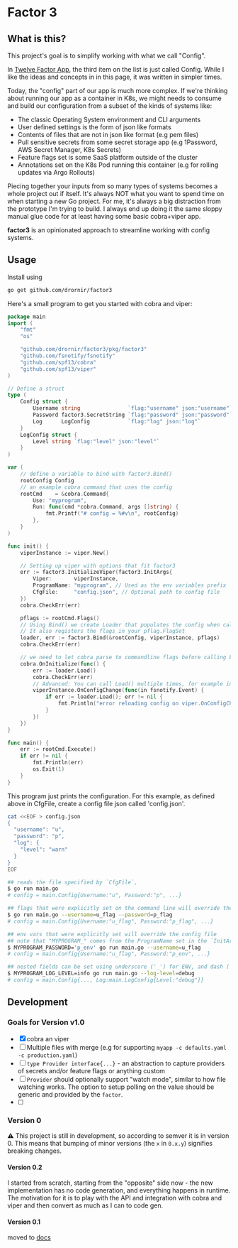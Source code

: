 # Factor 3

## What is this?

This project's goal is to simplify working with what we call "Config".

In [Twelve Factor App](https://12factor.net/config), the third item on the list is just called Config.
While I like the ideas and concepts in in this page, it was written in simpler times.

Today, the "config" part of our app is much more complex. If we're thinking about running our app as a container in K8s,
we might needs to consume and build our configuration from a subset of the kinds of systems like:

- The classic Operating System environment and CLI arguments
- User defined settings is the form of json like formats
- Contents of files that are not in json like format (e.g pem files)
- Pull sensitive secrets from some secret storage app (e.g 1Password, AWS Secret Manager, K8s Secrets)
- Feature flags set is some SaaS platform outside of the cluster
- Annotations set on the K8s Pod running this container (e.g for rolling updates via Argo Rollouts)

Piecing together your inputs from so many types of systems becomes a whole project out if itself. It's always NOT what
you want to spend time on when starting a new Go project. For me, it's always a big distraction from the prototype I'm trying to build.
I always end up doing it the same sloppy manual glue code for at least having some basic cobra+viper app.

**factor3** is an opinionated approach to streamline working with config systems.

## Usage

Install using

```bash
go get github.com/drornir/factor3
```

Here's a small program to get you started with cobra and viper:

```go
package main
import (
	"fmt"
	"os"

	"github.com/drornir/factor3/pkg/factor3"
	"github.com/fsnotify/fsnotify"
	"github.com/spf13/cobra"
	"github.com/spf13/viper"
)

// Define a struct
type (
	Config struct {
		Username string               `flag:"username" json:"username"`
		Password factor3.SecretString `flag:"password" json:"password"`
		Log      LogConfig            `flag:"log" json:"log"`
	}
	LogConfig struct {
		Level string `flag:"level" json:"level"`
	}
)

var (
	// define a variable to bind with factor3.Bind()
	rootConfig Config
	// an example cobra command that uses the config
	rootCmd    = &cobra.Command{
		Use: "myprogram",
		Run: func(cmd *cobra.Command, args []string) {
			fmt.Printf("# config = %#v\n", rootConfig)
		},
	}
)

func init() {
	viperInstance := viper.New()

	// Setting up viper with options that fit factor3
	err := factor3.InitializeViper(factor3.InitArgs{
		Viper:       viperInstance,
		ProgramName: "myprogram", // Used as the env variables prefix
		CfgFile:     "config.json", // Optional path to config file
	})
	cobra.CheckErr(err)

	pflags := rootCmd.Flags()
	// Using Bind() we create Loader that populates the config when called
	// It also registers the flags in your pflag.FlagSet
	loader, err := factor3.Bind(&rootConfig, viperInstance, pflags)
	cobra.CheckErr(err)

	// we need to let cobra parse to commandline flags before calling Load(), so we put it in cobra.OnInitialize()
	cobra.OnInitialize(func() {
		err := loader.Load()
		cobra.CheckErr(err)
		// Advanced: You can call Load() multiple times, for example in reaction to changes to the config file.
		viperInstance.OnConfigChange(func(in fsnotify.Event) {
			if err := loader.Load(); err != nil {
				fmt.Println("error reloading config on viper.OnConfigChange")
			}
		})
	})
}

func main() {
	err := rootCmd.Execute()
	if err != nil {
		fmt.Println(err)
		os.Exit(1)
	}
}
```

This program just prints the configuration.
For this example, as defined above in CfgFile, create a config file json called 'config.json'.

```bash
cat <<EOF > config.json
{
  "username": "u",
  "password": "p",
  "log": {
    "level": "warn"
  }
}
EOF

## reads the file specified by `CfgFile`,
$ go run main.go
# config = main.Config{Username:"u", Password:"p", ...}

## flags that were explicitly set on the command line will override the config file
$ go run main.go --username=u_flag --password=p_flag
# config = main.Config{Username:"u_flag", Password:"p_flag", ...}

## env vars that were explicitly set will override the config file
## note that "MYPROGRAM_" comes from the ProgramName set in the `InitArgs`
$ MYPROGRAM_PASSWORD='p_env' go run main.go --username=u_flag
# config = main.Config{Username:"u_flag", Password:"p_env", ...}

## nested fields can be set using underscore ('_') for ENV, and dash ('-') for flags
$ MYPROGRAM_LOG_LEVEL=info go run main.go --log-level=debug
# config = main.Config{..., Log:main.LogConfig{Level:"debug"}}
```

## Development

### Goals for Version v1.0

- [x] cobra an viper
- [ ] Multiple files with merge (e.g for supporting `myapp -c defaults.yaml -c production.yaml`)
- [ ] `type Provider interface{...}` - an abstraction to capture providers of secrets and/or feature flags or anything custom
- [ ] `Provider` should optionally support "watch mode", similar to how file watching works. The option to setup polling on the value should be generic and provided by the `factor`.
- [ ]

### Version 0

⚠️ This project is still in development, so according to semver it is in version 0.
This means that bumping of minor versions (the `x` in `0.x.y`) signifies breaking changes.

#### Version 0.2

I started from scratch, starting from the "opposite" side now - the new implementation
has no code generation, and everything happens in runtime. The motivation for it is to
play with the API and integration with cobra and viper and then convert as much as I can to code gen.

#### Version 0.1

moved to [docs](./docs/version_0_1.md)
